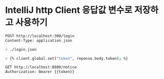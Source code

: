 # IntelliJ http Client 응답값 변수로 저장하고 사용하기

```bash
POST http://localhost:300/login
Content-Type: application.json

< ./login.json

> {% client.global.set("token", reponse.body.token); %}
```

```bash
GET http://localhost:8080/notice
Authorization: Bearer {{token}}

```